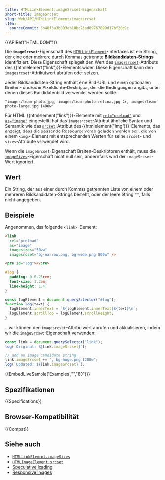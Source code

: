 ```yaml
---
title: HTMLLinkElement:imageSrcset-Eigenschaft
short-title: imageSrcset
slug: Web/API/HTMLLinkElement/imagesrcset
l10n:
  sourceCommit: 5b48f3a3b093eb18bc73ad89767899d17bf20d9c
---
```


{{APIRef("HTML DOM")}}

Die **`imageSrcset`**-Eigenschaft des [`HTMLLinkElement`](/de/docs/Web/API/HTMLLinkElement)-Interfaces ist ein String, der eine oder mehrere durch Kommas getrennte **Bildkandidaten-Strings** identifiziert. Diese Eigenschaft spiegelt den Wert des [`imagesrcset`](/de/docs/Web/HTML/Reference/Elements/link#imagesrcset)-Attributs des {{htmlelement("link")}}-Elements wider. Diese Eigenschaft kann den `imagesrcset`-Attributwert abrufen oder setzen.

Jeder Bildkandidaten-String enthält eine Bild-URL und einen optionalen Breiten- und/oder Pixeldichte-Deskriptor, der die Bedingungen angibt, unter denen dieses Kandidatenbild verwendet werden sollte.

```plain
"images/team-photo.jpg, images/team-photo-retina.jpg 2x, images/team-photo-large.jpg 1400w"
```

Für HTML {{htmlelement("link")}}-Elemente mit [`rel="preload"`](/de/docs/Web/HTML/Reference/Attributes/rel/preload) und [`as="image"`](/de/docs/Web/HTML/Reference/Elements/link#as) eingestellt, hat das `imagesrcset`-Attribut ähnliche Syntax und Semantik wie das [`srcset`](/de/docs/Web/HTML/Reference/Elements/img#srcset)-Attribut des {{htmlelement("img")}}-Elements, das anzeigt, dass die passende Ressource vorab geladen werden soll, die von einem `<img>`-Element mit entsprechenden Werten für seine `srcset`- und `sizes`-Attribute verwendet wird.

Wenn die `imageSrcset`-Eigenschaft Breiten-Deskriptoren enthält, muss die [`imageSizes`](/de/docs/Web/API/HTMLLinkElement/imageSizes)-Eigenschaft nicht null sein, andernfalls wird der `imageSrcset`-Wert ignoriert.

## Wert

Ein String, der aus einer durch Kommas getrennten Liste von einem oder mehreren Bildkandidaten-Strings besteht, oder der leere String `""`, falls nicht angegeben.

## Beispiele

Angenommen, das folgende `<link>`-Element:

```html
<link
  rel="preload"
  as="image"
  imagesizes="50vw"
  imagesrcset="bg-narrow.png, bg-wide.png 800w" />
```

```html hidden
<pre id="log"></pre>
```

```css hidden
#log {
  padding: 0 0.25rem;
  font-size: 1.2em;
  line-height: 1.4;
}
```

```js hidden
const logElement = document.querySelector("#log");
function log(text) {
  logElement.innerText = `${logElement.innerText}${text}\n`;
  logElement.scrollTop = logElement.scrollHeight;
}
```

…wir können den `imagesrcset`-Attributwert abrufen und aktualisieren, indem wir die `imageSrcset`-Eigenschaft verwenden:

```js
const link = document.querySelector("link");
log(`Original: ${link.imageSrcset}`);

// add an image candidate string
link.imageSrcset += ", bg-huge.png 1200w";
log(`Updated: ${link.imageSrcset}`);
```

{{EmbedLiveSample('Examples',"","80")}}

## Spezifikationen

{{Specifications}}

## Browser-Kompatibilität

{{Compat}}

## Siehe auch

- [`HTMLLinkElement.imageSizes`](/de/docs/Web/API/HTMLLinkElement/imageSizes)
- [`HTMLImageElement.srcset`](/de/docs/Web/API/HTMLImageElement/srcset)
- [Speculative loading](/de/docs/Web/Performance/Guides/Speculative_loading#link_relpreload)
- [Responsive images](/de/docs/Web/HTML/Guides/Responsive_images)

